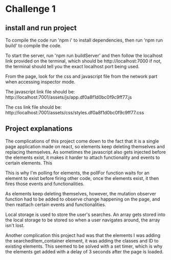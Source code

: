 # Challenge 1  #
## install and run project
To compile the code run 'npm i' to install dependencies, then run 'npm run build' to compile the code.

To start the server, run 'npm run buildServer' and then follow the localhost link provided on the terminal, which should be http://localhost:7000 if not, the terminal should tell you the exact localhost port being used.

From the page, look for the css and javascript file from the network part when accessing inspector mode.

The javascript link file should be: http://localhost:7001/assets/js/app.df0a8f1d0bc0f9c9ff77.js

The css link file should be: http://localhost:7001/assets/css/styles.df0a8f1d0bc0f9c9ff77.css


## Project explanations ##
The complications of this project come down to the fact that it is a single page application made on react, so elements keep deleting themselves and replacing themselves. As sometimes the javascript also gets injected before the elements exist, it makes it harder to attach functionality and events to certain elements. This

This is why I'm polling for elements, the pollFor function waits for an element to exist before firing other code, once the elements exist, it then fires those events and functionalities.

As elements keep deleting themselves, however, the mutation observer function had to be added to observe change happening on the page, and then reattach certain events and functionalities.

Local storage is used to store the user's searches. An array gets stored into the local storage to be stored so when a user navigates around, the array isn't lost. 

Another complication this project had was that the elements I was adding the searchedItem_container element, it was adding the classes and ID to existing elements. This seemed to be solved with a set timer, which is why the elements get added with a delay of 3 seconds after the page is loaded.
